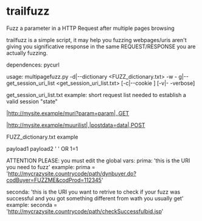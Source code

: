 trailfuzz
=========

Fuzz a parameter in a HTTP Request after multiple pages browsing

trailfuzz is a simple script, it may help you fuzzing webpages/uris aren't giving you significative response in the same REQUEST/RESPONSE you are actually fuzzing.

dependences:
	pycurl

usage:
	multipagefuzz.py -d|--dictionary <FUZZ_dictionary.txt> -w <outputfile> -
g|--get_session_uri_list <get_session_uri_list.txt> [-c|--cookie <cookie>] [-v|-
-verbose]

get_session_uri_list.txt example:
short request list needed to establish a valid session "state"

|http://mysite.example/muri?param=param|,,GET

|http://mysite.example/muurilist|,|postdata=data|,POST

FUZZ_dictionary.txt example

payload1
payload2
'
' OR 1=1

ATTENTION PLEASE:
you must edit the global vars:
prima: 'this is the URI you need to fuzz'
example: prima = 'http://mycrazysite.countrycode/path/dynbuyer.do?codBuyer=FUZZME&codProd=112345'

seconda: 'this is the URI you want to retrive to check if your fuzz was successful and you got something different from wath you usually get'
example: seconda = 'http://mycrazysite.countrycode/path/checkSuccessfulbid.jsp'
